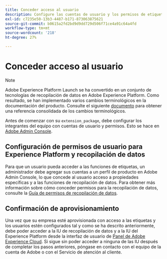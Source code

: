 ```yaml
---
title: Conceder acceso al usuario
description: Configure las cuentas de usuario y los permisos de etiquetas de los integrantes del equipo en Adobe Experience Platform.
exl-id: c7235e50-13b3-4487-b171-873063875621
source-git-commit: b0615a2fd2bd9d9dd729d506f71ce4a91c64a4fd
workflow-type: tm+mt
source-wordcount: '218'
ht-degree: 27%

---
```


# Conceder acceso al usuario

>[!NOTE]
>
>Adobe Experience Platform Launch se ha convertido en un conjunto de tecnologías de recopilación de datos en Adobe Experience Platform. Como resultado, se han implementado varios cambios terminológicos en la documentación del producto. Consulte el siguiente [documento](../../term-updates.md) para obtener una referencia consolidada de los cambios terminológicos.

Antes de comenzar con su `extension_package`, debe configurar los integrantes del equipo con cuentas de usuario y permisos.  Esto se hace en [Adobe Admin Console](https://adminconsole.adobe.com/).

## Configuración de permisos de usuario para Experience Platform y recopilación de datos

Para que un usuario pueda acceder a las funciones de etiquetas, un administrador debe agregar sus cuentas a un perfil de producto en Adobe Admin Console, lo que concede al usuario acceso a propiedades específicas y a las funciones de recopilación de datos. Para obtener más información sobre cómo conceder permisos para la recopilación de datos, consulte la [Guía de permisos de recopilación de datos](../../../collection/permissions.md).

## Confirmación de aprovisionamiento

Una vez que su empresa esté aprovisionada con acceso a las etiquetas y los usuarios estén configurados tal y como se ha descrito anteriormente, debe poder acceder a la IU de recopilación de datos y a la IU del Experience Platform desde la interfaz de usuario de [Panel de Adobe Experience Cloud](https://experience.adobe.com/). Si sigue sin poder acceder a ninguna de las IU después de completar los pasos anteriores, póngase en contacto con el equipo de la cuenta de Adobe o con el Servicio de atención al cliente.

